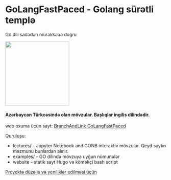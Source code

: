 # GoLangFastPaced - Golang sürətli templə
Go dili sadədən mürəkkəbə doğru

<img src="https://github.com/egonelbre/gophers/blob/master/vector/superhero/standing.svg" width="200px" />

#### Azərbaycan Türkcəsində olan mövzular. Başlıqlar ingilis dilindədir.  

web oxuma üçün sayt: 
[BranchAndLink  GoLangFastPaced](https://branchandlink.github.io/GoLangFastPaced/)


Quruluşu:  

- lectures/ - Jupyter Notebook and GONB interaktiv mövzular. Qeyd saytın məzmunu bunlardan alınır.
- examples/ - GO dilində mövzuya uyğun nümunələr
- website - statik sayt Hugo və köməkçi bash script

[Proyektə düzəliş və yeniliklər edilməsi üçün](https://github.com/BranchAndLink/GoLangFastPaced/blob/main/CONTRIBUTING.md)

